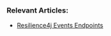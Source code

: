 ### Relevant Articles:

- [Resilience4j Events Endpoints](https://www.baeldung.com/resilience4j-events-endpoints)